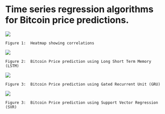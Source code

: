 # Time series regression algorithms for Bitcoin price predictions.

<image src = "images/Heatmap.PNG">
  
    Figure 1:  Heatmap showing correlations
  
<image src = "images/LSTM.png">
  
    Figure 2:  Bitcoin Price prediction using Long Short Term Memory (LSTM)
    
<image src = "images/GRU.png">

    Figure 3:  Bitcoin Price prediction using Gated Recurrent Unit (GRU)

<image src = "images/SVR.png">
    
    Figure 3:  Bitcoin Price prediction using Support Vector Regression (SVR)

